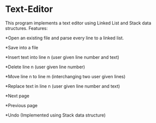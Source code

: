 # Text-Editor
This program implements a text editor using Linked List and Stack data structures.
Features:

*Open an existing file and parse every line to a linked list.

*Save into a file

*Insert text into line n (user given line number and text)

*Delete line n (user given line number)

*Move line n to line m (interchanging two user given lines)

*Replace text in line n (user given line number and text)

*Next page

*Previous page

*Undo (Implemented using Stack data structure)
